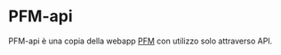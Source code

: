 # PFM-api

PFM-api è una copia della webapp [PFM](https://github.com/alessiomenichinelli/PFM) con utilizzo solo attraverso API.